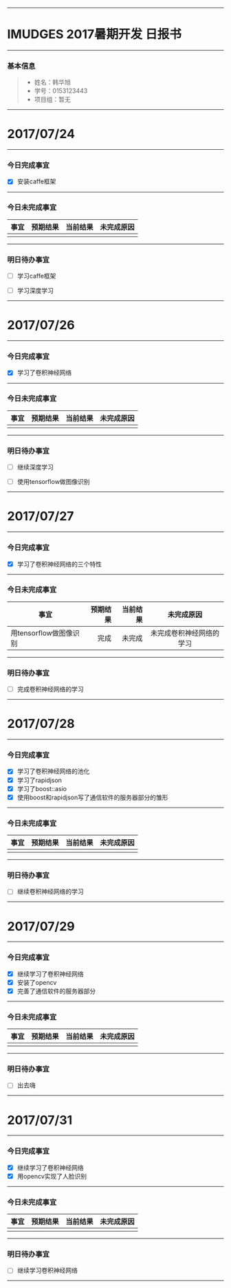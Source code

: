 
-------
# IMUDGES 2017暑期开发 日报书


-------


### 基本信息
> * 姓名：韩华旭
> * 学号：0153123443
> * 项目组：暂无

-------


# 2017/07/24

-------

### 今日完成事宜
- [x]  安装caffe框架


-----
### 今日未完成事宜


| 事宜     |预期结果| 当前结果  | 未完成原因   | 
| --------   | -----:  | -----:  | :----:  |
|    |   |   |   |


------
### 明日待办事宜
- [ ] 学习caffe框架
- [ ] 学习深度学习


-------
# 2017/07/26

-------

### 今日完成事宜
- [x]  学习了卷积神经网络


-----
### 今日未完成事宜


| 事宜     |预期结果| 当前结果  | 未完成原因   | 
| --------   | -----:  | -----:  | :----:  |
|    |   |   |   |


------
### 明日待办事宜
- [ ] 继续深度学习
- [ ] 使用tensorflow做图像识别


-------
# 2017/07/27

-------

### 今日完成事宜
- [x]  学习了卷积神经网络的三个特性


-----
### 今日未完成事宜


| 事宜     |预期结果| 当前结果  | 未完成原因   | 
| --------   | -----:  | -----:  | :----:  |
|  用tensorflow做图像识别  | 完成  | 未完成  | 未完成卷积神经网络的学习  |


------
### 明日待办事宜
- [ ] 完成卷积神经网络的学习


-------
# 2017/07/28

-------

### 今日完成事宜
- [x]  学习了卷积神经网络的池化
- [x]  学习了rapidjson
- [x]  学习了boost::asio
- [x]  使用boost和rapidjson写了通信软件的服务器部分的雏形

-----
### 今日未完成事宜


| 事宜     |预期结果| 当前结果  | 未完成原因   | 
| --------   | -----:  | -----:  | :----:  |
|    |   |   |   |


------
### 明日待办事宜
- [ ] 继续卷积神经网络的学习


-------
# 2017/07/29

-------

### 今日完成事宜
- [x]  继续学习了卷积神经网络
- [x]  安装了opencv
- [x]  完善了通信软件的服务器部分

-----
### 今日未完成事宜


| 事宜     |预期结果| 当前结果  | 未完成原因   | 
| --------   | -----:  | -----:  | :----:  |
|    |   |   |   |


------
### 明日待办事宜
- [ ] 出去嗨


-------
# 2017/07/31

-------

### 今日完成事宜
- [x]  继续学习了卷积神经网络
- [x]  用opencv实现了人脸识别

-----
### 今日未完成事宜


| 事宜     |预期结果| 当前结果  | 未完成原因   | 
| --------   | -----:  | -----:  | :----:  |
|    |   |   |   |


------
### 明日待办事宜
- [ ] 继续学习卷积神经网络


-------
